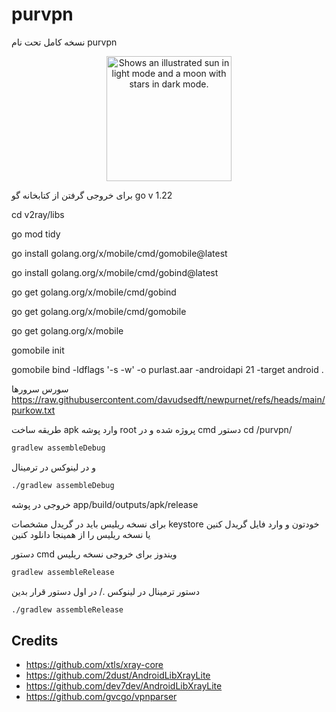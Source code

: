 # purvpn
نسخه کامل تحت نام purvpn
<center>
  <picture>
   <img alt="Shows an illustrated sun in light mode and a moon with stars in dark mode." src="https://purnet.ir/vpn/lite2.png" width="200px"  >
</picture>

</center>

برای خروجی گرفتن از کتابخانه گو
go v 1.22

cd v2ray/libs

go mod tidy

go install golang.org/x/mobile/cmd/gomobile@latest

go install golang.org/x/mobile/cmd/gobind@latest

go get golang.org/x/mobile/cmd/gobind

go get golang.org/x/mobile/cmd/gomobile

go get golang.org/x/mobile

gomobile init

gomobile bind -ldflags '-s -w' -o purlast.aar -androidapi 21 -target android .



سورس سرورها
https://raw.githubusercontent.com/davudsedft/newpurnet/refs/heads/main/purkow.txt


طریقه ساخت apk
وارد پوشه root  پروژه شده و در cmd دستور 
cd /purvpn/

```sh
gradlew assembleDebug
```
و در لینوکس در ترمینال 
```sh
./gradlew assembleDebug
```
خروجی در پوشه 
app/build/outputs/apk/release



برای نسخه ریلیس باید در گریدل مشخصات keystore خودتون و وارد فایل گریدل کنین یا نسخه ریلیس را از همینجا دانلود کنین

دستور cmd ویندوز برای خروجی نسخه ریلیس 


```sh
gradlew assembleRelease
```

دستور ترمینال در لینوکس ./ در اول دستور قرار بدین



```sh
./gradlew assembleRelease
```




## Credits
- https://github.com/xtls/xray-core
- https://github.com/2dust/AndroidLibXrayLite
- https://github.com/dev7dev/AndroidLibXrayLite
- https://github.com/gvcgo/vpnparser



